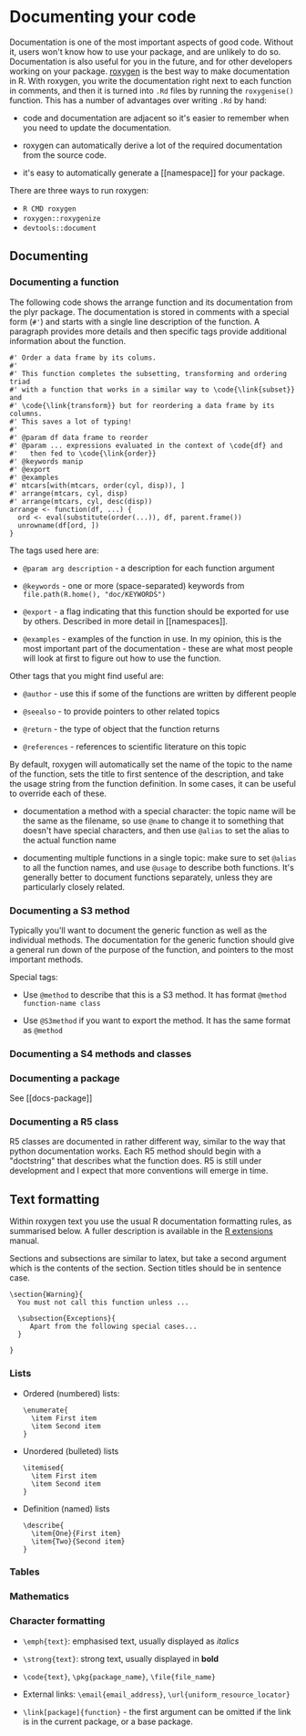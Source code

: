 # Documenting your code

Documentation is one of the most important aspects of good code. Without it, users won't know how to use your package, and are unlikely to do so. Documentation is also useful for you in the future, and for other developers working on your package. [roxygen](http://roxygen.org/) is the best way to make documentation in R. With roxygen, you write the documentation right next to each function in comments, and then it is turned into `.Rd` files by running the `roxygenise()` function. This has a number of advantages over writing `.Rd` by hand:

* code and documentation are adjacent so it's easier to remember when you 
  need to update the documentation.

* roxygen can automatically derive a lot of the required documentation from
  the source code.

* it's easy to automatically generate a [[namespace]] for your package.

There are three ways to run roxygen:

  * `R CMD roxygen`
  * `roxygen::roxygenize`
  * `devtools::document`

## Documenting

### Documenting a function

The following code shows the arrange function and its documentation from the
plyr package. The documentation is stored in comments with a special form
(`#'`) and starts with a single line description of the function. A paragraph
provides more details and then specific tags provide additional information
about the function.

    #' Order a data frame by its colums.
    #'
    #' This function completes the subsetting, transforming and ordering triad
    #' with a function that works in a similar way to \code{\link{subset}} and 
    #' \code{\link{transform}} but for reordering a data frame by its columns.
    #' This saves a lot of typing!
    #'
    #' @param df data frame to reorder
    #' @param ... expressions evaluated in the context of \code{df} and 
    #'   then fed to \code{\link{order}}
    #' @keywords manip
    #' @export
    #' @examples
    #' mtcars[with(mtcars, order(cyl, disp)), ]
    #' arrange(mtcars, cyl, disp)
    #' arrange(mtcars, cyl, desc(disp))
    arrange <- function(df, ...) {
      ord <- eval(substitute(order(...)), df, parent.frame())
      unrowname(df[ord, ])
    }

The tags used here are:

* `@param arg description` - a description for each function argument

* `@keywords` - one or more (space-separated) keywords from
  `file.path(R.home(), "doc/KEYWORDS")`

* `@export` - a flag indicating that this function should be exported for use
  by others. Described in more detail in [[namespaces]].

* `@examples` - examples of the function in use. In my opinion, this is the
  most important part of the documentation - these are what most people will
  look at first to figure out how to use the function.

Other tags that you might find useful are:

* `@author` - use this if some of the functions are written by different
  people

* `@seealso` - to provide pointers to other related topics

* `@return` - the type of object that the function returns

* `@references` - references to scientific literature on this topic

By default, roxygen will automatically set the name of the topic to the name
of the function, sets the title to first sentence of the description, and take
the usage string from the function definition. In some cases, it can be useful
to override each of these.

* documentation a method with a special character: the topic name will be the
  same as the filename, so use `@name` to change it to something that doesn't
  have special characters, and then use `@alias` to set the alias to the
  actual function name

* documenting multiple functions in a single topic: make sure to set `@alias`
  to all the function names, and use `@usage` to describe both functions. It's
  generally better to document functions separately, unless they are
  particularly closely related.

### Documenting a S3 method

Typically you'll want to document the generic function as well as the individual methods.  The documentation for the generic function should give a general run down of the purpose of the function, and pointers to the most important methods.

Special tags:

* Use `@method` to describe that this is a S3 method. It has format `@method
  function-name class`

* Use `@S3method` if you want to export the method. It has the same format as
  `@method`

### Documenting a S4 methods and classes


### Documenting a package

See [[docs-package]]

### Documenting a R5 class

R5 classes are documented in rather different way, similar to the way that python documentation works. Each R5 method should begin with a "doctstring" that describes what the function does. R5 is still under development and I expect that more conventions will emerge in time.

## Text formatting 

Within roxygen text you use the usual R documentation formatting rules, as summarised below. A fuller description is available in the [R extensions](http://cran.r-project.org/doc/manuals/R-exts.html#Sectioning) manual.

Sections and subsections are similar to latex, but take a second argument which is the contents of the section. Section titles should be in sentence case.

    \section{Warning}{
      You must not call this function unless ...
      
      \subsection{Exceptions}{
         Apart from the following special cases...
      }
      
    }

### Lists

* Ordered (numbered) lists:

      \enumerate{
        \item First item
        \item Second item
      }
      
* Unordered (bulleted) lists

      \itemised{
        \item First item
        \item Second item
      }
      
* Definition (named) lists

      \describe{
        \item{One}{First item}
        \item{Two}{Second item}
      }

### Tables

### Mathematics

### Character formatting

* `\emph{text}`: emphasised text, usually displayed as _italics_

* `\strong{text}`: strong text, usually displayed in __bold__

* `\code{text}`, `\pkg{package_name}`, `\file{file_name}`

* External links: `\email{email_address}`, `\url{uniform_resource_locator}`

* `\link[package]{function}` - the first argument can be omitted if the link
  is in the current package, or a base package.
